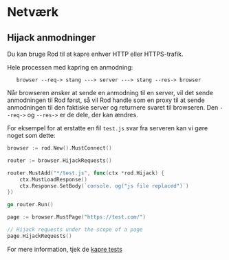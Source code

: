 # Netværk

## Hijack anmodninger

Du kan bruge Rod til at kapre enhver HTTP eller HTTPS-trafik.

Hele processen med kapring en anmodning:

```text
   browser --req-> stang ---> server ---> stang --res-> browser
```

Når browseren ønsker at sende en anmodning til en server, vil det sende anmodningen til Rod først, så vil Rod handle som en proxy til at sende anmodningen til den faktiske server og returnere svaret til browseren. Den `--req->` og `--res->` er de dele, der kan ændres.

For eksempel for at erstatte en fil `test.js` svar fra serveren kan vi gøre noget som dette:

```go
browser := rod.New().MustConnect()

router := browser.HijackRequests()

router.MustAdd("*/test.js", func(ctx *rod.Hijack) {
    ctx.MustLoadResponse()
    ctx.Response.SetBody(`console. og("js file replaced")`)
})

go router.Run()

page := browser.MustPage("https://test.com/")

// Hijack requests under the scope of a page
page.HijackRequests()
```

For mere information, tjek de [kapre tests](https://github.com/go-rod/rod/blob/master/hijack_test.go)
